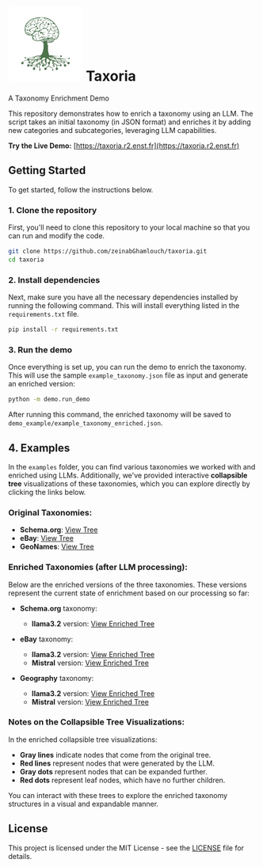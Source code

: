 <h1 align="left">
  <img src="logo.png" alt="Taxoria Logo" width="150"  vertical-align: bottom; >
  Taxoria
</h1>

A Taxonomy Enrichment Demo

This repository demonstrates how to enrich a taxonomy using an LLM. The script takes an initial taxonomy (in JSON format) and enriches it by adding new categories and subcategories, leveraging LLM capabilities.

**Try the Live Demo:** [https://taxoria.r2.enst.fr](https://taxoria.r2.enst.fr)

## Getting Started

To get started, follow the instructions below.

### 1. **Clone the repository**

First, you'll need to clone this repository to your local machine so that you can run and modify the code.

```bash
git clone https://github.com/zeinabGhamlouch/taxoria.git
cd taxoria
```

### 2. **Install dependencies**
Next, make sure you have all the necessary dependencies installed by running the following command. This will install everything listed in the `requirements.txt` file.

```bash
pip install -r requirements.txt
```

### 3. **Run the demo**
Once everything is set up, you can run the demo to enrich the taxonomy. This will use the sample `example_taxonomy.json` file as input and generate an enriched version:

```bash
python -m demo.run_demo
```

After running this command, the enriched taxonomy will be saved to `demo_example/example_taxonomy_enriched.json`.

## 4. Examples
In the `examples` folder, you can find various taxonomies we worked with and enriched using LLMs. Additionally, we've provided interactive **collapsible tree** visualizations of these taxonomies, which you can explore directly by clicking the links below.

### Original Taxonomies:
- **Schema.org**: [View Tree](https://observablehq.com/embed/@taxonomies/scehma-org@508?cells=chart)
- **eBay**: [View Tree](https://observablehq.com/embed/@taxonomies/ebay-taxonomy@523?cells=chart)
- **GeoNames**: [View Tree](https://observablehq.com/embed/@taxonomies/geonames@508?cells=chart)

### Enriched Taxonomies (after LLM processing):

Below are the enriched versions of the three taxonomies. These versions represent the current state of enrichment based on our processing so far:

- **Schema.org** taxonomy:
    - **llama3.2** version: [View Enriched Tree](https://observablehq.com/embed/@taxonomies/schemaorg_enriched_llama?cells=chart)
  
- **eBay** taxonomy:
    - **llama3.2** version: [View Enriched Tree](https://observablehq.com/embed/@taxonomies/enriched_ebay_llama@522?cells=chart)
    - **Mistral** version: [View Enriched Tree](https://observablehq.com/embed/@taxonomies/ebay_enriched_mistral@509?cells=chart)
  
- **Geography** taxonomy:
    - **llama3.2** version: [View Enriched Tree](https://observablehq.com/embed/@taxonomies/geo_enriched_llama@510?cells=chart)
    - **Mistral** version: [View Enriched Tree](https://observablehq.com/embed/@taxonomies/geo_enriched_mistral@510?cells=chart)

### Notes on the Collapsible Tree Visualizations:

In the enriched collapsible tree visualizations:
- **Gray lines** indicate nodes that come from the original tree.
- **Red lines** represent nodes that were generated by the LLM.
- **Gray dots** represent nodes that can be expanded further.
- **Red dots** represent leaf nodes, which have no further children.

You can interact with these trees to explore the enriched taxonomy structures in a visual and expandable manner.

## License

This project is licensed under the MIT License - see the [LICENSE](LICENSE) file for details.



